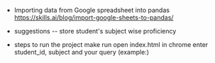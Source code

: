 - Importing data from Google spreadsheet into pandas
https://skills.ai/blog/import-google-sheets-to-pandas/


- suggestions
-- store student's subject wise proficiency


- steps to run the project
make run
open index.html in chrome
enter student_id, subject and your query (example:)


